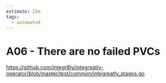 ```yaml
---
estimate: 15m
tags:
  - automated
---
```


# A06 - There are no failed PVCs

https://github.com/integr8ly/integreatly-operator/blob/master/test/common/integreatly_stages.go
